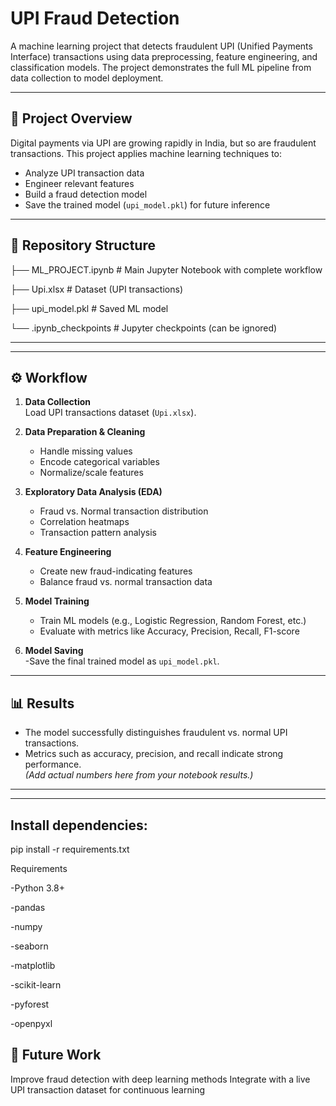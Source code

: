 # UPI Fraud Detection

A machine learning project that detects fraudulent UPI (Unified Payments Interface) transactions using data preprocessing, feature engineering, and classification models. The project demonstrates the full ML pipeline from data collection to model deployment.

---

## 📌 Project Overview
Digital payments via UPI are growing rapidly in India, but so are fraudulent transactions. This project applies machine learning techniques to:
- Analyze UPI transaction data
- Engineer relevant features
- Build a fraud detection model
- Save the trained model (`upi_model.pkl`) for future inference

---

## 📂 Repository Structure

├── ML_PROJECT.ipynb # Main Jupyter Notebook with complete workflow

├── Upi.xlsx # Dataset (UPI transactions)

├── upi_model.pkl # Saved ML model

└── .ipynb_checkpoints # Jupyter checkpoints (can be ignored)

---


---

## ⚙️ Workflow
1. **Data Collection**  
   Load UPI transactions dataset (`Upi.xlsx`).

2. **Data Preparation & Cleaning**  
   - Handle missing values  
   - Encode categorical variables  
   - Normalize/scale features  

3. **Exploratory Data Analysis (EDA)**  
   - Fraud vs. Normal transaction distribution  
   - Correlation heatmaps  
   - Transaction pattern analysis  

4. **Feature Engineering**  
   - Create new fraud-indicating features  
   - Balance fraud vs. normal transaction data  

5. **Model Training**  
   - Train ML models (e.g., Logistic Regression, Random Forest, etc.)  
   - Evaluate with metrics like Accuracy, Precision, Recall, F1-score  

6. **Model Saving**  
   -Save the final trained model as `upi_model.pkl`.

---

## 📊 Results
- The model successfully distinguishes fraudulent vs. normal UPI transactions.
- Metrics such as accuracy, precision, and recall indicate strong performance.  
  *(Add actual numbers here from your notebook results.)*

---


---
## Install dependencies:

  pip install -r requirements.txt

Requirements

  -Python 3.8+

  -pandas

  -numpy

  -seaborn

  -matplotlib

  -scikit-learn

  -pyforest

  -openpyxl


## 🔮 Future Work
  Improve fraud detection with deep learning methods
  Integrate with a live UPI transaction dataset for continuous learning


